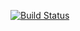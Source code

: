 [![Build Status](https://travis-ci.com/ComputerScienceHIT/Lab3-1160300524.svg?token=sJTw6gRapDwSqHo6nG4p&branch=master)](https://travis-ci.com/ComputerScienceHIT/Lab3-1160300524)
